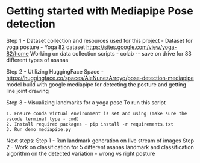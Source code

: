 # Getting started with Mediapipe Pose detection

Step 1 - Dataset collection and resources  used for this project - 
    Dataset for yoga posture - Yoga 82 dataset https://sites.google.com/view/yoga-82/home
    Working on data collection scripts - colab -- save on drive for 83 different types of asanas

Step 2 - Utilizing HuggingFace Space - https://huggingface.co/spaces/AleNunezArroyo/pose-detection-mediapipe model build with google mediapipe for detecting the posture and getting line joint drawing

Step 3 - Visualizing landmarks for a yoga pose
    To run this script

    1. Ensure conda virtual environment is set and using (make sure the vscode terminal type - cmd)
    2. Install required packages - pip install -r requirements.txt
    3. Run demo_mediapipe.py

Next steps:
    Step 1 - Run landmark generation on live stream of images
    Step 2 - Work on classification for 5 different asanas landmark and classification algorithm on the detected variation - wrong vs right posture

